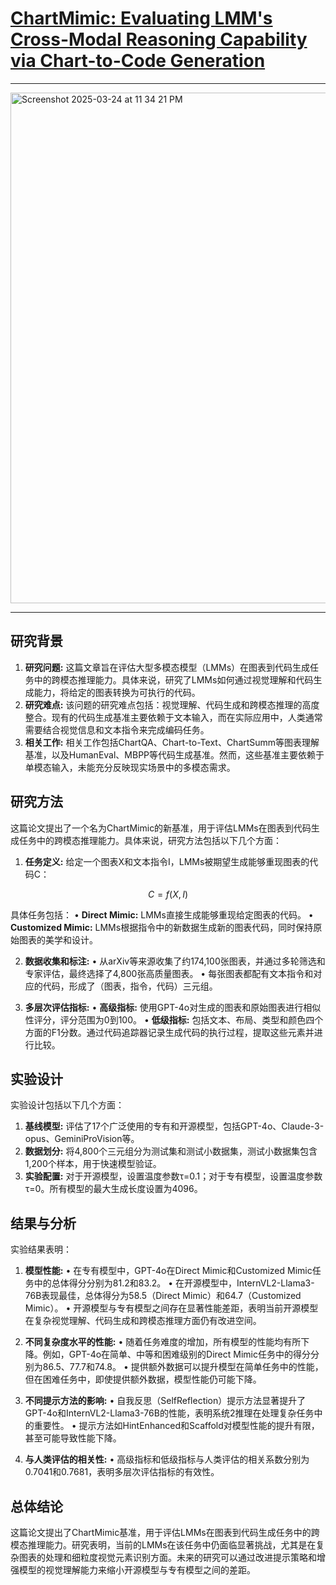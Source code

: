 # [ChartMimic: Evaluating LMM's Cross-Modal Reasoning Capability via Chart-to-Code Generation](https://arxiv.org/abs/2406.09961)

----

<img width="817" alt="Screenshot 2025-03-24 at 11 34 21 PM" src="https://github.com/user-attachments/assets/224ff708-d15b-40ae-8245-d3846116d28c" />

----

## 研究背景
1. **研究问题:** 这篇文章旨在评估大型多模态模型（LMMs）在图表到代码生成任务中的跨模态推理能力。具体来说，研究了LMMs如何通过视觉理解和代码生成能力，将给定的图表转换为可执行的代码。
2. **研究难点:** 该问题的研究难点包括：视觉理解、代码生成和跨模态推理的高度整合。现有的代码生成基准主要依赖于文本输入，而在实际应用中，人类通常需要结合视觉信息和文本指令来完成编码任务。
3. **相关工作:** 相关工作包括ChartQA、Chart-to-Text、ChartSumm等图表理解基准，以及HumanEval、MBPP等代码生成基准。然而，这些基准主要依赖于单模态输入，未能充分反映现实场景中的多模态需求。

## 研究方法
这篇论文提出了一个名为ChartMimic的新基准，用于评估LMMs在图表到代码生成任务中的跨模态推理能力。具体来说，研究方法包括以下几个方面：

1. **任务定义:** 给定一个图表X和文本指令I，LMMs被期望生成能够重现图表的代码C：
   
$$
   C = f(X, I)   
$$


   具体任务包括：
   • **Direct Mimic:** LMMs直接生成能够重现给定图表的代码。
   • **Customized Mimic:** LMMs根据指令中的新数据生成新的图表代码，同时保持原始图表的美学和设计。

2. **数据收集和标注:** 
   • 从arXiv等来源收集了约174,100张图表，并通过多轮筛选和专家评估，最终选择了4,800张高质量图表。
   • 每张图表都配有文本指令和对应的代码，形成了（图表，指令，代码）三元组。

3. **多层次评估指标:** 
   • **高级指标:** 使用GPT-4o对生成的图表和原始图表进行相似性评分，评分范围为0到100。
   • **低级指标:** 包括文本、布局、类型和颜色四个方面的F1分数。通过代码追踪器记录生成代码的执行过程，提取这些元素并进行比较。

## 实验设计
实验设计包括以下几个方面：

1. **基线模型:** 评估了17个广泛使用的专有和开源模型，包括GPT-4o、Claude-3-opus、GeminiProVision等。
2. **数据划分:** 将4,800个三元组分为测试集和测试小数据集，测试小数据集包含1,200个样本，用于快速模型验证。
3. **实验配置:** 对于开源模型，设置温度参数τ=0.1；对于专有模型，设置温度参数τ=0。所有模型的最大生成长度设置为4096。

## 结果与分析
实验结果表明：

1. **模型性能:** 
   • 在专有模型中，GPT-4o在Direct Mimic和Customized Mimic任务中的总体得分分别为81.2和83.2。
   • 在开源模型中，InternVL2-Llama3-76B表现最佳，总体得分为58.5（Direct Mimic）和64.7（Customized Mimic）。
   • 开源模型与专有模型之间存在显著性能差距，表明当前开源模型在复杂视觉理解、代码生成和跨模态推理方面仍有改进空间。

2. **不同复杂度水平的性能:** 
   • 随着任务难度的增加，所有模型的性能均有所下降。例如，GPT-4o在简单、中等和困难级别的Direct Mimic任务中的得分分别为86.5、77.7和74.8。
   • 提供额外数据可以提升模型在简单任务中的性能，但在困难任务中，即使提供额外数据，模型性能仍可能下降。

3. **不同提示方法的影响:** 
   • 自我反思（SelfReflection）提示方法显著提升了GPT-4o和InternVL2-Llama3-76B的性能，表明系统2推理在处理复杂任务中的重要性。
   • 提示方法如HintEnhanced和Scaffold对模型性能的提升有限，甚至可能导致性能下降。

4. **与人类评估的相关性:** 
   • 高级指标和低级指标与人类评估的相关系数分别为0.7041和0.7681，表明多层次评估指标的有效性。

## 总体结论
这篇论文提出了ChartMimic基准，用于评估LMMs在图表到代码生成任务中的跨模态推理能力。研究表明，当前的LMMs在该任务中仍面临显著挑战，尤其是在复杂图表的处理和细粒度视觉元素识别方面。未来的研究可以通过改进提示策略和增强模型的视觉理解能力来缩小开源模型与专有模型之间的差距。
